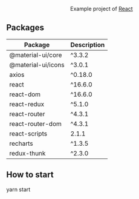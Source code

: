 <p align="center">
  Example project of <a href="https://facebook.github.io/react">React</a>
</p>


## Packages

| Package | Description |
| ------- | ----------- |
| @material-ui/core | ^3.3.2 |
| @material-ui/icons | ^3.0.1 |
| axios | ^0.18.0 |
| react | ^16.6.0 |
| react-dom | ^16.6.0 |
| react-redux | ^5.1.0 |
| react-router | ^4.3.1 |
| react-router-dom | ^4.3.1 |
| react-scripts | 2.1.1 |
| recharts | ^1.3.5 |
| redux-thunk | ^2.3.0 |

## How to start

yarn start
